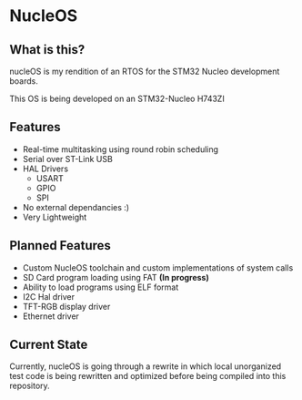 # NucleOS #

## What is this? ##
nucleOS is my rendition of an RTOS for the STM32 Nucleo development boards.

This OS is being developed on an STM32-Nucleo H743ZI

## Features ##
* Real-time multitasking using round robin scheduling
* Serial over ST-Link USB
* HAL Drivers
  * USART
  * GPIO
  * SPI
* No external dependancies :)
* Very Lightweight

## Planned Features ##
* Custom NucleOS toolchain and custom implementations of system calls
* SD Card program loading using FAT **(In progress)**
* Ability to load programs using ELF format
* I2C Hal driver
* TFT-RGB display driver
* Ethernet driver

## Current State ##
Currently, nucleOS is going through a rewrite in which local unorganized test code is being rewritten and optimized before being compiled into this repository.
